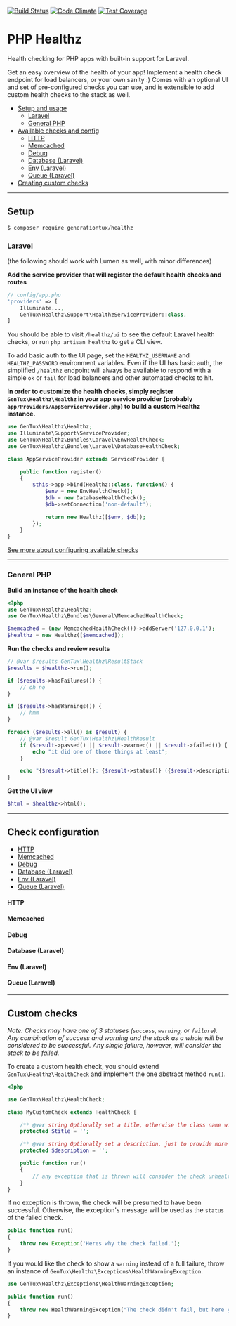 [![Build Status](https://travis-ci.org/generationtux/php-healthz.svg?branch=master)](https://travis-ci.org/generationtux/php-healthz)
[![Code Climate](https://codeclimate.com/github/generationtux/php-healthz/badges/gpa.svg)](https://codeclimate.com/github/generationtux/php-healthz)
[![Test Coverage](https://codeclimate.com/github/generationtux/php-healthz/badges/coverage.svg)](https://codeclimate.com/github/generationtux/php-healthz/coverage)

# PHP Healthz
Health checking for PHP apps with built-in support for Laravel.

Get an easy overview of the health of your app! Implement a health check endpoint for load balancers, or your own sanity :) Comes with an optional UI and set of pre-configured checks you can use, and is extensible
to add custom health checks to the stack as well.

- [Setup and usage](#setup)
    - [Laravel](#laravel)
    - [General PHP](#general-php)
- [Available checks and config](#check-configuration)
    - [HTTP](#http-check)
    - [Memcached](#memcached-check)
    - [Debug](#debug-check)
    - [Database (Laravel)](#laravel-database)
    - [Env (Laravel)](#laravel-env)
    - [Queue (Laravel)](#laravel-queue)
- [Creating custom checks](#custom-checks)

----------------------------------------------------------------------------

## Setup

```sh
$ composer require generationtux/healthz
```

### Laravel
(the following should work with Lumen as well, with minor differences)

**Add the service provider that will register the default health checks and routes**
```php
// config/app.php
'providers' => [
    Illuminate...,
    GenTux\Healthz\Support\HealthzServiceProvider::class,
]
```

You should be able to visit `/healthz/ui` to see the default Laravel health checks, or run `php artisan healthz` to get a CLI view.

To add basic auth to the UI page, set the `HEALTHZ_USERNAME` and `HEALTHZ_PASSWORD` environment variables.
Even if the UI has basic auth, the simplified `/healthz` endpoint will always be available to respond with a simple `ok` or `fail` for load balancers and other automated checks to hit.

**In order to customize the health checks, simply register `GenTux\Healthz\Healthz` in your app service provider (probably `app/Providers/AppServiceProvider.php`) to build a custom Healthz instance.**
```php
use GenTux\Healthz\Healthz;
use Illuminate\Support\ServiceProvider;
use GenTux\Healthz\Bundles\Laravel\EnvHealthCheck;
use GenTux\Healthz\Bundles\Laravel\DatabaseHealthCheck;

class AppServiceProvider extends ServiceProvider {

    public function register()
    {
        $this->app->bind(Healthz::class, function() {
            $env = new EnvHealthCheck();
            $db = new DatabaseHealthCheck();
            $db->setConnection('non-default');

            return new Healthz([$env, $db]);
        });
    }
}
```

[See more about configuring available checks](#check-configuration)

----------------------------------------------------------------------------

### General PHP

**Build an instance of the health check**
```php
<?php
use GenTux\Healthz\Healthz;
use GenTux\Healthz\Bundles\General\MemcachedHealthCheck;

$memcached = (new MemcachedHealthCheck())->addServer('127.0.0.1');
$healthz = new Healthz([$memcached]);
```

**Run the checks and review results**
```php
// @var $results GenTux\Healthz\ResultStack
$results = $healthz->run();

if ($results->hasFailures()) {
    // oh no
}

if ($results->hasWarnings()) {
    // hmm
}

foreach ($results->all() as $result) {
    // @var $result GenTux\Healthz\HealthResult
    if ($result->passed() || $result->warned() || $result->failed()) {
        echo "it did one of those things at least";
    }

    echo "{$result->title()}: {$result->status()} ({$result->description()})";
}
```

**Get the UI view**
```php
$html = $healthz->html();
```

----------------------------------------------------------------------------

## Check configuration

- [HTTP](#http-check)
- [Memcached](#memcached-check)
- [Debug](#debug-check)
- [Database (Laravel)](#laravel-database)
- [Env (Laravel)](#laravel-env)
- [Queue (Laravel)](#laravel-queue)

#### HTTP
<a name="http-check"></a>

#### Memcached
<a name="memcached-check"></a>

#### Debug
<a name="debug-check"></a>

#### Database (Laravel)
<a name="laravel-database"></a>

#### Env (Laravel)
<a name="laravel-env"></a>

#### Queue (Laravel)
<a name="laravel-queue"></a>

----------------------------------------------------------------------------

## Custom checks

*Note: Checks may have one of 3 statuses (`success`, `warning`, or `failure`). Any combination of success and warning and the stack as a whole will be considered to be successful.
Any single failure, however, will consider the stack to be failed.*

To create a custom health check, you should extend `GenTux\Healthz\HealthCheck` and implement the one abstract method `run()`.

```php
<?php

use GenTux\Healthz\HealthCheck;

class MyCustomCheck extends HealthCheck {

    /** @var string Optionally set a title, otherwise the class name will be used */
    protected $title = '';

    /** @var string Optionally set a description, just to provide more info on the UI */
    protected $description = '';

    public function run()
    {
        // any exception that is thrown will consider the check unhealthy
    }
}
```

If no exception is thrown, the check will be presumed to have been successful. Otherwise, the exception's message will be used as the `status` of the failed check.
```php
public function run()
{
    throw new Exception('Heres why the check failed.');
}
```

If you would like the check to show a `warning` instead of a full failure, throw an instance of `GenTux\Healthz\Exceptions\HealthWarningException`.
```php
use GenTux\Healthz\Exceptions\HealthWarningException;

public function run()
{
    throw new HealthWarningException("The check didn't fail, but here ye be warned.");
}
```
